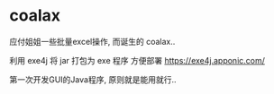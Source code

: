# coalax
应付姐姐一些批量excel操作, 而诞生的 coalax..

利用 exe4j 将 jar 打包为 exe 程序 方便部署
https://exe4j.apponic.com/

第一次开发GUI的Java程序, 原则就是能用就行..
